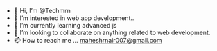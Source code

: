 - 👋 Hi, I’m @Techmrn
- 👀 I’m interested in web app development..
- 🌱 I’m currently learning advanced js
- 💞️ I’m looking to collaborate on anything related to web development.
- 📫 How to reach me ... maheshrnair007@gmail.com

<!---
Techmrn/Techmrn is a ✨ special ✨ repository because its `README.md` (this file) appears on your GitHub profile.
You can click the Preview link to take a look at your changes.
--->
